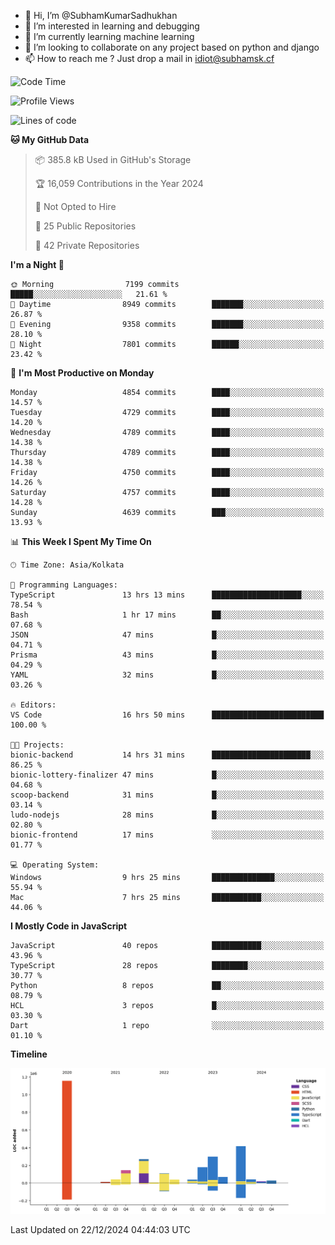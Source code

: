 - 👋 Hi, I’m @SubhamKumarSadhukhan
- 👀 I’m interested in learning and debugging
- 🌱 I’m currently learning machine learning
- 💞️ I’m looking to collaborate on any project based on python and django
- 📫 How to reach me ?
      Just drop a mail in idiot@subhamsk.cf

<!---
SubhamKumarSadhukhan/SubhamKumarSadhukhan is a ✨ special ✨ repository because its `README.md` (this file) appears on your GitHub profile.
You can click the Preview link to take a look at your changes.
--->


<!--START_SECTION:waka-->
![Code Time](http://img.shields.io/badge/Code%20Time-2%2C684%20hrs%2053%20mins-blue)

![Profile Views](http://img.shields.io/badge/Profile%20Views-0-blue)

![Lines of code](https://img.shields.io/badge/From%20Hello%20World%20I%27ve%20Written-2.9%20million%20lines%20of%20code-blue)

**🐱 My GitHub Data** 

> 📦 385.8 kB Used in GitHub's Storage 
 > 
> 🏆 16,059 Contributions in the Year 2024
 > 
> 🚫 Not Opted to Hire
 > 
> 📜 25 Public Repositories 
 > 
> 🔑 42 Private Repositories 
 > 
**I'm a Night 🦉** 

```text
🌞 Morning                7199 commits        █████░░░░░░░░░░░░░░░░░░░░   21.61 % 
🌆 Daytime                8949 commits        ███████░░░░░░░░░░░░░░░░░░   26.87 % 
🌃 Evening                9358 commits        ███████░░░░░░░░░░░░░░░░░░   28.10 % 
🌙 Night                  7801 commits        ██████░░░░░░░░░░░░░░░░░░░   23.42 % 
```
📅 **I'm Most Productive on Monday** 

```text
Monday                   4854 commits        ████░░░░░░░░░░░░░░░░░░░░░   14.57 % 
Tuesday                  4729 commits        ████░░░░░░░░░░░░░░░░░░░░░   14.20 % 
Wednesday                4789 commits        ████░░░░░░░░░░░░░░░░░░░░░   14.38 % 
Thursday                 4789 commits        ████░░░░░░░░░░░░░░░░░░░░░   14.38 % 
Friday                   4750 commits        ████░░░░░░░░░░░░░░░░░░░░░   14.26 % 
Saturday                 4757 commits        ████░░░░░░░░░░░░░░░░░░░░░   14.28 % 
Sunday                   4639 commits        ███░░░░░░░░░░░░░░░░░░░░░░   13.93 % 
```


📊 **This Week I Spent My Time On** 

```text
🕑︎ Time Zone: Asia/Kolkata

💬 Programming Languages: 
TypeScript               13 hrs 13 mins      ████████████████████░░░░░   78.54 % 
Bash                     1 hr 17 mins        ██░░░░░░░░░░░░░░░░░░░░░░░   07.68 % 
JSON                     47 mins             █░░░░░░░░░░░░░░░░░░░░░░░░   04.71 % 
Prisma                   43 mins             █░░░░░░░░░░░░░░░░░░░░░░░░   04.29 % 
YAML                     32 mins             █░░░░░░░░░░░░░░░░░░░░░░░░   03.26 % 

🔥 Editors: 
VS Code                  16 hrs 50 mins      █████████████████████████   100.00 % 

🐱‍💻 Projects: 
bionic-backend           14 hrs 31 mins      ██████████████████████░░░   86.25 % 
bionic-lottery-finalizer 47 mins             █░░░░░░░░░░░░░░░░░░░░░░░░   04.68 % 
scoop-backend            31 mins             █░░░░░░░░░░░░░░░░░░░░░░░░   03.14 % 
ludo-nodejs              28 mins             █░░░░░░░░░░░░░░░░░░░░░░░░   02.80 % 
bionic-frontend          17 mins             ░░░░░░░░░░░░░░░░░░░░░░░░░   01.77 % 

💻 Operating System: 
Windows                  9 hrs 25 mins       ██████████████░░░░░░░░░░░   55.94 % 
Mac                      7 hrs 25 mins       ███████████░░░░░░░░░░░░░░   44.06 % 
```

**I Mostly Code in JavaScript** 

```text
JavaScript               40 repos            ███████████░░░░░░░░░░░░░░   43.96 % 
TypeScript               28 repos            ████████░░░░░░░░░░░░░░░░░   30.77 % 
Python                   8 repos             ██░░░░░░░░░░░░░░░░░░░░░░░   08.79 % 
HCL                      3 repos             █░░░░░░░░░░░░░░░░░░░░░░░░   03.30 % 
Dart                     1 repo              ░░░░░░░░░░░░░░░░░░░░░░░░░   01.10 % 
```



**Timeline**

![Lines of Code chart](https://raw.githubusercontent.com/SubhamKumarSadhukhan/SubhamKumarSadhukhan/main/assets/bar_graph.png)


 Last Updated on 22/12/2024 04:44:03 UTC
<!--END_SECTION:waka-->
